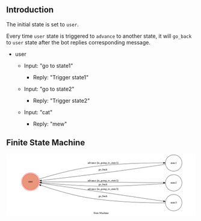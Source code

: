 ## Introduction
The initial state is set to `user`.

Every time `user` state is triggered to `advance` to another state, it will `go_back` to `user` state after the bot replies corresponding message.

* user
	* Input: "go to state1"
		* Reply: "Trigger state1"

	* Input: "go to state2"
		* Reply: "Trigger state2"
		
	* Input: "cat"
		* Reply: "mew"

## Finite State Machine
![fsm](./img/show-fsm.png)